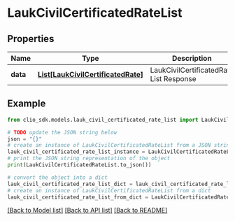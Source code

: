 # LaukCivilCertificatedRateList


## Properties

Name | Type | Description | Notes
------------ | ------------- | ------------- | -------------
**data** | [**List[LaukCivilCertificatedRate]**](LaukCivilCertificatedRate.md) | LaukCivilCertificatedRate List Response | 

## Example

```python
from clio_sdk.models.lauk_civil_certificated_rate_list import LaukCivilCertificatedRateList

# TODO update the JSON string below
json = "{}"
# create an instance of LaukCivilCertificatedRateList from a JSON string
lauk_civil_certificated_rate_list_instance = LaukCivilCertificatedRateList.from_json(json)
# print the JSON string representation of the object
print(LaukCivilCertificatedRateList.to_json())

# convert the object into a dict
lauk_civil_certificated_rate_list_dict = lauk_civil_certificated_rate_list_instance.to_dict()
# create an instance of LaukCivilCertificatedRateList from a dict
lauk_civil_certificated_rate_list_from_dict = LaukCivilCertificatedRateList.from_dict(lauk_civil_certificated_rate_list_dict)
```
[[Back to Model list]](../README.md#documentation-for-models) [[Back to API list]](../README.md#documentation-for-api-endpoints) [[Back to README]](../README.md)


